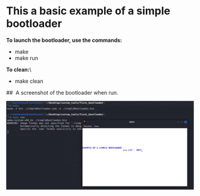 # This a basic example of a simple bootloader

**To launch the bootloader, use the commands:**
-  make
-  make run
  
**To clean:**\
-  make clean


##  A screenshot of the bootloader when run.

![bootloader](https://raw.githubusercontent.com/lowlevel01/simple-bootloader/main/bootloader.png "bootloader")
